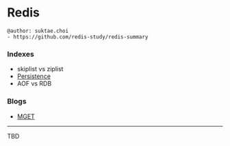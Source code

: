 # Redis

```
@author: suktae.choi
- https://github.com/redis-study/redis-summary
```

### Indexes
- skiplist vs ziplist
- [Persistence](persistence)
- AOF vs RDB

### Blogs
- [MGET](https://brunch.co.kr/@springboot/359)

***

TBD